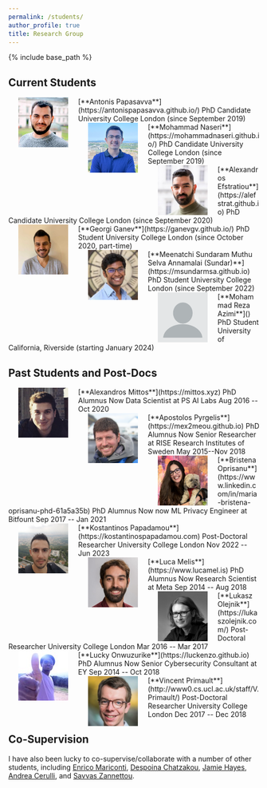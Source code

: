 ```yaml
---
permalink: /students/
author_profile: true
title: Research Group
---
```


{% include base_path %}

## Current Students

<img src="../images/antonis.jpg" style="float:left;width:100px;height:100px" hspace="20">
[**Antonis Papasavva**](https://antonispapasavva.github.io/)  
PhD Candidate  
University College London  
(since September 2019)  
<br>

<img src="../images/mohammad.png" style="float:left;width:100px;height:100px" hspace="20">
[**Mohammad Naseri**](https://mohammadnaseri.github.io/)  
PhD Candidate  
University College London  
(since September 2019)  
<br>

<img src="../images/efstratiou.jpg" style="float:left;width:100px;height:100px" hspace="20">
[**Alexandros Efstratiou**](https://alefstrat.github.io)  
PhD Candidate  
University College London  
(since September 2020)  
<br>

<img src="../images/georgi.png" style="float:left;width:100px;height:100px" hspace="20">
[**Georgi Ganev**](https://ganevgv.github.io/)  
PhD Student  
University College London  
(since October 2020, part-time)  
<br>

<img src="../images/sundar.png" style="float:left;width:100px;height:100px" hspace="20">
[**Meenatchi Sundaram Muthu Selva Annamalai (Sundar)**](https://msundarmsa.github.io)  
PhD Student  
University College London  
(since September 2022)  
<br>

<img src="../images/profile.png" style="float:left;width:100px;height:100px" hspace="20">
[**Mohammad Reza Azimi**]()  
PhD Student  
University of California, Riverside  
(starting January 2024)  
<br>



## Past Students and Post-Docs

<img src="../images/alex.jpg" style="float:left;width:100px;height:100px" hspace="20">
[**Alexandros Mittos**](https://mittos.xyz)  
PhD Alumnus   
Now Data Scientist at PS AI Labs  
Aug 2016 -- Oct 2020  
<br>

<img src="../images/apo.png" style="float:left;width:100px;height:100px" hspace="20">
[**Apostolos Pyrgelis**](https://mex2meou.github.io)  
PhD Alumnus  
Now Senior Researcher at RISE Research Institutes of Sweden  
May 2015--Nov 2018  
<br>

<img src="../images/bristena.png" style="float:left;width:100px;height:100px" hspace="20">
[**Bristena Oprisanu**](https://www.linkedin.com/in/maria-bristena-oprisanu-phd-61a5a35b)  
PhD Alumnus  
Now now ML Privacy Engineer at Bitfount  
Sep 2017 -- Jan 2021  
<br>


<img src="../images/kostas.jpg" style="float:left;width:100px;height:100px" hspace="20">
[**Kostantinos Papadamou**](https://kostantinospapadamou.com)  
Post-Doctoral Researcher  
University College London  
Nov 2022 -- Jun 2023  
<br>

<img src="../images/luca.jpg" style="float:left;width:100px;height:100px" hspace="20">
[**Luca Melis**](https://www.lucamel.is)  
PhD Alumnus  
Now Research Scientist at Meta  
Sep 2014 -- Aug 2018  
<br>

<img src="../images/lukasz.png" style="float:left;width:100px;height:100px" hspace="20">
[**Lukasz Olejnik**](https://lukaszolejnik.com/)  
Post-Doctoral Researcher  
University College London  
Mar 2016 -- Mar 2017  
<br>

<img src="../images/lucky.jpeg" style="float:left;width:100px;height:100px" hspace="20">
[**Lucky Onwuzurike**](https://luckenzo.github.io)  
PhD Alumnus  
Now Senior Cybersecurity Consultant at EY  
Sep 2014 -- Oct 2018  
<br>

<img src="../images/vincent.jpg" style="float:left;width:100px;height:100px" hspace="20">
[**Vincent Primault**](http://www0.cs.ucl.ac.uk/staff/V.Primault/)  
Post-Doctoral Researcher  
University College London  
Dec 2017 -- Dec 2018  
<br>



## Co-Supervision
I have also been lucky to co-supervise/collaborate with a number of other students, including [Enrico Mariconti](http://www0.cs.ucl.ac.uk/staff/E.Mariconti/), [Despoina Chatzakou](http://oswinds.csd.auth.gr/people/despoina-chatzakou), [Jamie Hayes](http://www.homepages.ucl.ac.uk/~ucabaye/), [Andrea Cerulli](https://andreacerulli.github.io/), and [Savvas Zannettou](http://zsavvas.github.io).
